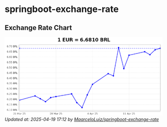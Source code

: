 # springboot-exchange-rate

<!-- EXCHANGE-RATE-START -->
## Exchange Rate Chart

![Exchange Rate Chart](charts/chart.png)*Updated at: 2025-04-19 17:12 by [MaarceloLuiz/springboot-exchange-rate](https://github.com/MaarceloLuiz/springboot-exchange-rate)*


<!-- EXCHANGE-RATE-END -->